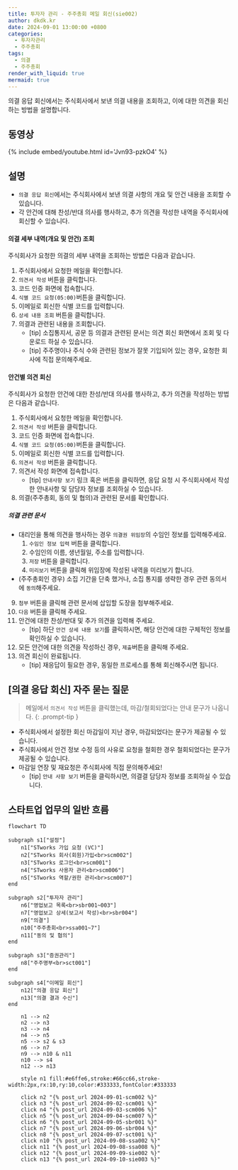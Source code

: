 ```yaml
---
title: 투자자 관리 - 주주총회 메일 회신(sie002)
author: dkdk.kr
date: 2024-09-01 13:00:00 +0800
categories:
  - 투자자관리
  - 주주총회
tags:
  - 의결
  - 주주총회
render_with_liquid: true
mermaid: true
---
```


의결 응답 회신에서는 주식회사에서 보낸 의결 내용을 조회하고, 이에 대한 의견을 회신하는 방법을 설명합니다.

## 동영상

{% include embed/youtube.html id='Jvn93-pzkO4' %}

## 설명
- `의결 응답 회신`에서는 주식회사에서 보낸 의결 사항의 개요 및 안건 내용을 조회할 수 있습니다.
- 각 안건에 대해 찬성/반대 의사를 행사하고, 추가 의견을 작성한 내역을 주식회사에 회신할 수 있습니다.

#### 의결 세부 내역(개요 및 안건) 조회
주식회사가 요청한 의결의 세부 내역을 조회하는 방법은 다음과 같습니다.

1. 주식회사에서 요청한 메일을 확인합니다.
2. `의견서 작성` 버튼을 클릭합니다.
3. 코드 인증 화면에 접속합니다.
4. `식별 코드 요청(05:00)`버튼을 클릭합니다.
5. 이메일로 회신한 식별 코드를 입력합니다.
6. `상세 내용 조회` 버튼을 클릭합니다.
7. 의결과 관련된 내용을 조회합니다.
	- [tip] 소집통지서, 공문 등 의결과 관련된 문서는 의견 회신 화면에서 조회 및 다운로드 하실 수 있습니다.
	- [tip] 주주명이나 주식 수와 관련된 정보가 잘못 기입되어 있는 경우, 요청한 회사에 직접 문의해주세요.

#### 안건별 의견 회신
주식회사가 요청한 안건에 대한 찬성/반대 의사를 행사하고, 추가 의견을 작성하는 방법은 다음과 같습니다.

1. 주식회사에서 요청한 메일을 확인합니다.
2. `의견서 작성` 버튼을 클릭합니다.
3. 코드 인증 화면에 접속합니다.
4. `식별 코드 요청(05:00)`버튼을 클릭합니다.
5. 이메일로 회신한 식별 코드를 입력합니다.
6. `의견서 작성` 버튼을 클릭합니다.
7. 의견서 작성 화면에 접속합니다.
	- [tip] `안내사항 보기` 링크 혹은 버튼을 클릭하면, 응답 요청 시 주식회사에서 작성한 안내사항 및 담당자 정보를 조회하실 수 있습니다.
8. 의결(주주총회, 동의 및 협의)과 관련된 문서를 확인합니다.

##### 의결 관련 문서
- 대리인을 통해 의견을 행사하는 경우 `의결권 위임장`의 수임인 정보를 입력해주세요.
	1. `수임인 정보 입력` 버튼을 클릭합니다.
	2. 수임인의 이름, 생년월일, 주소를 입력합니다.
	3. `저장` 버튼을 클릭합니다.
	4. `미리보기` 버튼을 클릭해 위임장에 작성된 내역을 미리보기 합니다.
- (주주총회인 경우) 소집 기간을 단축 했거나, 소집 통지를 생략한 경우 관련 동의서에 `동의`해주세요.

9. `첨부` 버튼을 클릭해 관련 문서에 삽입할 도장을 첨부해주세요.
10. `다음` 버튼을 클릭해 주세요.
11. 안건에 대한 찬성/반대 및 추가 의견을 입력해 주세요.
	- [tip] 하단 `안건 상세 내용 보기`를 클릭하시면, 해당 안건에 대한 구체적인 정보를 확인하실 수 있습니다.
12. 모든 안건에 대한 의견을 작성하신 경우, `제출`버튼을 클릭해 주세요.
13. 의견 회신이 완료됩니다.
	- [tip] 재응답이 필요한 경우, 동일한 프로세스를 통해 회신해주시면 됩니다.

## [의결 응답 회신] 자주 묻는 질문

> 메일에서 `의견서 작성` 버튼을 클릭했는데, 마감/철회되었다는 안내 문구가 나옵니다. 
{: .prompt-tip }
- 주식회사에서 설정한 회신 마감일이 지난 경우, 마감되었다는 문구가 제공될 수 있습니다.
- 주식회사에서 안건 정보 수정 등의 사유로 요청을 철회한 경우 철회되었다는 문구가 제공될 수 있습니다.
- 마감일 연장 및 재요청은 주식회사에 직접 문의해주세요!
	- [tip] `안내 사항 보기` 버튼을 클릭하시면, 의결결 담당자 정보를 조회하실 수 있습니다.


## 스타트업 업무의 일반 흐름

```mermaid
flowchart TD

subgraph s1["설정"]
    n1["STworks 가입 요청 (VC)"]
    n2["STworks 회사(회원)가입<br>scm002"]
    n3["STworks 로그인<br>scm001"]
    n4["STworks 사용자 관리<br>scm006"]
    n5["STworks 역할/권한 관리<br>scm007"]
end

subgraph s2["투자자 관리"]
    n6["영업보고 목록<br>sbr001~003"]
    n7["영업보고 상세(보고서 작성)<br>sbr004"]
    n9["의결"]
    n10["주주총회<br>ssa001~7"]
    n11["동의 및 협의"]
end

subgraph s3["증권관리"]
    n8["주주명부<br>sct001"]
end
  
subgraph s4["이메일 회신"]
    n12["의결 응답 회신"]
    n13["의결 결과 수신"]
end

    n1 --> n2
    n2 --> n3
    n3 --> n4
    n4 --> n5
    n5 --> s2 & s3
    n6 --> n7
    n9 --> n10 & n11
    n10 --> s4
    n12 --> n13

    style n1 fill:#e6ffe6,stroke:#66cc66,stroke-width:2px,rx:10,ry:10,color:#333333,fontColor:#333333

    click n2 "{% post_url 2024-09-01-scm002 %}"
    click n3 "{% post_url 2024-09-02-scm001 %}"
    click n4 "{% post_url 2024-09-03-scm006 %}"
    click n5 "{% post_url 2024-09-04-scm007 %}"
    click n6 "{% post_url 2024-09-05-sbr001 %}"
    click n7 "{% post_url 2024-09-06-sbr004 %}"
    click n8 "{% post_url 2024-09-07-sct001 %}"
    click n10 "{% post_url 2024-09-08-ssa002 %}"
    click n11 "{% post_url 2024-09-08-ssa008 %}"
    click n12 "{% post_url 2024-09-09-sie002 %}"
    click n13 "{% post_url 2024-09-10-sie003 %}"
```